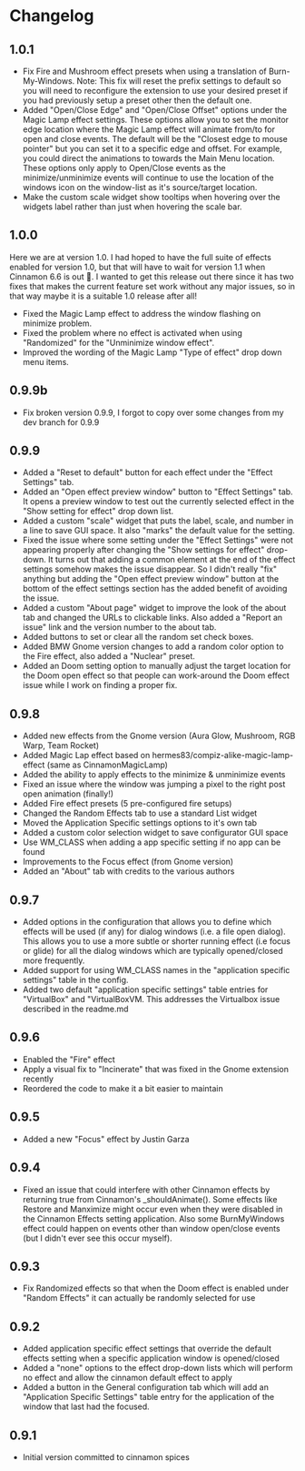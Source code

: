 # Changelog

## 1.0.1

* Fix Fire and Mushroom effect presets when using a translation of Burn-My-Windows. Note: This fix will reset the prefix settings to default so you will need to reconfigure the extension to use your desired preset if you had previously setup a preset other then the default one.
* Added "Open/Close Edge" and "Open/Close Offset" options under the Magic Lamp effect settings. These options allow you to set the monitor edge location where the Magic Lamp effect will animate from/to for open and close events. The default will be the "Closest edge to mouse pointer" but you can set it to a specific edge and offset. For example, you could direct the animations to towards the Main Menu location. These options only apply to Open/Close events as the minimize/unminimize events will continue to use the location of the windows icon on the window-list as it's source/target location.
* Make the custom scale widget show tooltips when hovering over the widgets label rather than just when hovering the scale bar.

## 1.0.0

Here we are at version 1.0. I had hoped to have the full suite of effects enabled for version 1.0, but that will have to wait for version 1.1 when Cinnamon 6.6 is out 🤞. I wanted to get this release out there since it has two fixes that makes the current feature set work without any major issues, so in that way maybe it is a suitable 1.0 release after all!

* Fixed the Magic Lamp effect to address the window flashing on minimize problem.
* Fixed the problem where no effect is activated when using "Randomized" for the "Unminimize window effect".
* Improved the wording of the Magic Lamp "Type of effect" drop down menu items.

## 0.9.9b

* Fix broken version 0.9.9, I forgot to copy over some changes from my dev branch for 0.9.9

## 0.9.9

* Added a "Reset to default" button for each effect under the "Effect Settings" tab. 
* Added an "Open effect preview window" button to "Effect Settings" tab. It opens a preview window to test out the currently selected effect in the "Show setting for effect" drop down list.
* Added a custom "scale" widget that puts the label, scale, and number in a line to save GUI space. It also "marks" the default value for the setting.
* Fixed the issue where some setting under the "Effect Settings" were not appearing properly after changing the "Show settings for effect" drop-down. It turns out that adding a common element at the end of the effect settings somehow makes the issue disappear. So I didn't really "fix" anything but adding the "Open effect preview window" button at the bottom of the effect settings section has the added benefit of avoiding the issue.
* Added a custom "About page" widget to improve the look of the about tab and changed the URLs to clickable links. Also added a "Report an issue" link and the version number to the about tab.
* Added buttons to set or clear all the random set check boxes.
* Added BMW Gnome version changes to add a random color option to the Fire effect, also added a "Nuclear" preset.
* Added an Doom setting option to manually adjust the target location for the Doom open effect so that people can work-around the Doom effect issue while I work on finding a proper fix.

## 0.9.8

* Added new effects from the Gnome version (Aura Glow, Mushroom, RGB Warp, Team Rocket)
* Added Magic Lap effect based on hermes83/compiz-alike-magic-lamp-effect (same as CinnamonMagicLamp)
* Added the ability to apply effects to the minimize & unminimize events
* Fixed an issue where the window was jumping a pixel to the right post open animation (finally!)
* Added Fire effect presets (5 pre-configured fire setups)
* Changed the Random Effects tab to use a standard List widget
* Moved the Application Specific settings options to it's own tab
* Added a custom color selection widget to save configurator GUI space
* Use WM_CLASS when adding a app specific setting if no app can be found
* Improvements to the Focus effect (from Gnome version)
* Added an "About" tab with credits to the various authors

## 0.9.7

- Added options in the configuration that allows you to define which effects will be used (if any) for dialog windows (i.e. a file open dialog). This allows you to use a more subtle or shorter running effect (i.e focus or glide) for all the dialog windows which are typically opened/closed more frequently.
- Added support for using WM_CLASS names in the "application specific settings" table in the config.
- Added two default "application specific settings" table entries for "VirtualBox" and "VirtualBoxVM. This addresses the Virtualbox issue described in the readme.md

## 0.9.6

* Enabled the "Fire" effect
* Apply a visual fix to "Incinerate" that was fixed in the Gnome extension recently
* Reordered the code to make it a bit easier to maintain

## 0.9.5

* Added a new "Focus" effect by Justin Garza

## 0.9.4

* Fixed an issue that could interfere with other Cinnamon effects by returning true from Cinnamon's _shouldAnimate(). Some effects like Restore and Manximize might occur even when they were disabled in the Cinnamon Effects setting application. Also some BurnMyWindows effect could happen on events other than window open/close events (but I didn't ever see this occur myself).

## 0.9.3

* Fix Randomized effects so that when the Doom effect is enabled under "Random Effects" it can actually be randomly selected for use

## 0.9.2

* Added application specific effect settings that override the default effects setting when a specific application window is opened/closed
* Added a "none" options to the effect drop-down lists which will perform no effect and allow the cinnamon default effect to apply
* Added a button in the General configuration tab which will add an "Application Specific Settings" table entry for the application of the window that last had the focused.

## 0.9.1

* Initial version committed to cinnamon spices
